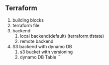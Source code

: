 ## Terraform 
   1. building blocks
   2. terraform file
   3. backend 
       1. local backend(default) (terraform.tfstate)
       2. remote backend  
   4. S3 backend with dynamo DB 
      1. s3 bucket with versioning 
      2. dynamo DB Table 
     ```